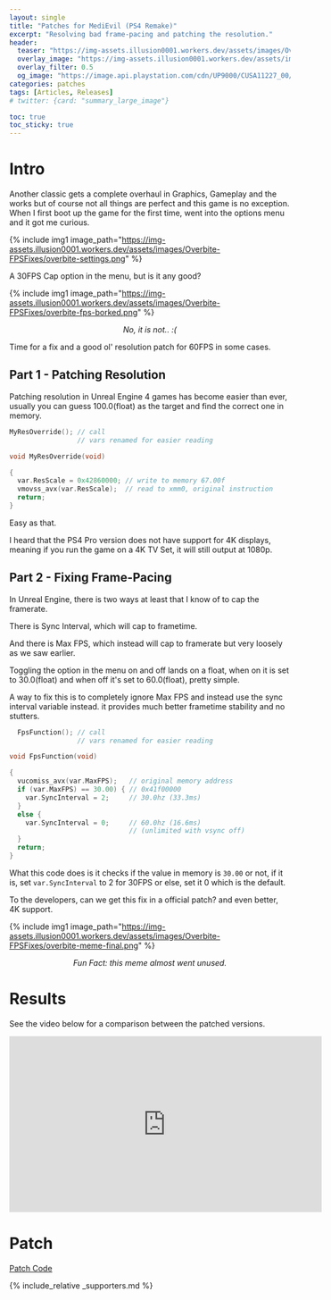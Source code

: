 ```yaml
---
layout: single
title: "Patches for MediEvil (PS4 Remake)"
excerpt: "Resolving bad frame-pacing and patching the resolution."
header:
  teaser: "https://img-assets.illusion0001.workers.dev/assets/images/Overbite-FPSFixes/overbite-thumbnail.png"
  overlay_image: "https://img-assets.illusion0001.workers.dev/assets/images/Overbite-FPSFixes/overbite-feature.png"
  overlay_filter: 0.5
  og_image: "https://image.api.playstation.com/cdn/UP9000/CUSA11227_00/BJZksSXNxOU0vmTCa79nr7ULJM3F6a6B.png"
categories: patches
tags: [Articles, Releases]
# twitter: {card: "summary_large_image"}

toc: true
toc_sticky: true
---
```



# Intro

Another classic gets a complete overhaul in Graphics, Gameplay and the works but of course not all things are perfect and this game is no exception. When I first boot up the game for the first time, went into the options menu and it got me curious.

{% include img1 image_path="https://img-assets.illusion0001.workers.dev/assets/images/Overbite-FPSFixes/overbite-settings.png" %}

A 30FPS Cap option in the menu, but is it any good?

{% include img1 image_path="https://img-assets.illusion0001.workers.dev/assets/images/Overbite-FPSFixes/overbite-fps-borked.png" %}

<div align=center>
<em>No, it is not.. :(</em>
</div>

Time for a fix and a good ol' resolution patch for 60FPS in some cases.

## Part 1 - Patching Resolution

Patching resolution in Unreal Engine 4 games has become easier than ever, usually you can guess 100.0(float) as the target and find the correct one in memory.

```cpp
MyResOverride(); // call
                 // vars renamed for easier reading

void MyResOverride(void)

{
  var.ResScale = 0x42860000; // write to memory 67.00f
  vmovss_avx(var.ResScale);  // read to xmm0, original instruction
  return;
}
```

Easy as that.

I heard that the PS4 Pro version does not have support for 4K displays, meaning if you run the game on a 4K TV Set, it will still output at 1080p.

## Part 2 - Fixing Frame-Pacing

In Unreal Engine, there is two ways at least that I know of to cap the framerate.

There is Sync Interval, which will cap to frametime.

And there is Max FPS, which instead will cap to framerate but very loosely as we saw earlier.

Toggling the option in the menu on and off lands on a float, when on it is set to 30.0(float) and when off it's set to 60.0(float), pretty simple.

A way to fix this is to completely ignore Max FPS and instead use the sync interval variable instead. it provides much better frametime stability and no stutters.

```cpp
  FpsFunction(); // call
                 // vars renamed for easier reading

void FpsFunction(void)

{
  vucomiss_avx(var.MaxFPS);   // original memory address
  if (var.MaxFPS) == 30.00) { // 0x41f00000
    var.SyncInterval = 2;     // 30.0hz (33.3ms)
  }
  else {
    var.SyncInterval = 0;     // 60.0hz (16.6ms)
                              // (unlimited with vsync off)
  }
  return;
}
```

What this code does is it checks if the value in memory is `30.00` or not, if it is, set `var.SyncInterval` to 2 for 30FPS or else, set it 0 which is the default.

To the developers, can we get this fix in a official patch? and even better, 4K support.

{% include img1 image_path="https://img-assets.illusion0001.workers.dev/assets/images/Overbite-FPSFixes/overbite-meme-final.png" %}

<div align=center>
<em>Fun Fact: this meme almost went unused.</em>
</div>

# Results

See the video below for a comparison between the patched versions.

<div align="center" class="responsive-video-container">
<iframe width="560" height="315" src="https://www.youtube.com/embed/_FyHCSwze_8" title="YouTube video player" frameborder="0" allow="accelerometer; autoplay; clipboard-write; encrypted-media; gyroscope; picture-in-picture" allowfullscreen></iframe>
</div>

# Patch

<a href="/_patch/MediEvil-Orbis" class="button" role="button"><i class='fas fa-download'></i> Patch Code</a>

{% include_relative _supporters.md %}
